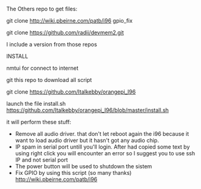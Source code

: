 The Others repo to get files:

git clone http://wiki.pbeirne.com/patb/i96 gpio_fix

git clone https://github.com/radii/devmem2.git

I include a version from those repos

INSTALL 

nmtui for connect to internet

git this repo to download all script

git clone https://github.com/Italkebby/orangepi_I96

launch the file install.sh
https://github.com/Italkebby/orangepi_I96/blob/master/install.sh

it will perform these stuff:

- Remove all audio driver. that don't let reboot again the i96 because it want to load audio driver but it hasn't got any audio chip.
- IP spam in serial port untill you'll login. After had copied some text by using right click you will encounter an error so I suggest you to use ssh IP and not serial port
- The power button will be used to shutdown the sistem
- Fix GPIO by using this script (so many thanks) http://wiki.pbeirne.com/patb/i96
